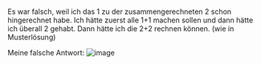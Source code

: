 Es war falsch, weil ich das 1 zu der zusammengerechneten 2 schon hingerechnet habe. Ich hätte zuerst alle 1+1 machen sollen und dann hätte ich überall 2 gehabt. Dann hätte ich die 2+2 rechnen können. (wie in Musterlösung)

Meine falsche Antwort:
![image](https://github.com/user-attachments/assets/f360ceb6-f595-4477-9f50-4373aea7031e)
